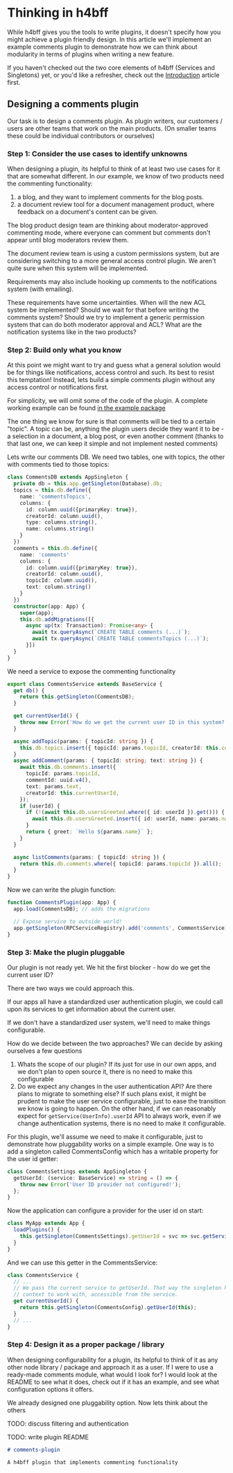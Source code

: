 # Thinking in h4bff

While h4bff gives you the tools to write plugins, it doesn't specify how you might achieve a plugin
friendly design. In this article we'll implement an example comments plugin to demonstrate how we
can think about modularity in terms of plugins when writing a new feature.

If you haven't checked out the two core elements of h4bff (Services and Singletons) yet, or you'd
like a refresher, check out the [Introduction](Introduction.md) article first.

## Designing a comments plugin

Our task is to design a comments plugin. As plugin writers, our customers / users are other teams
that work on the main products. (On smaller teams these could be individual contributors or ourselves)

### Step 1: Consider the use cases to identify unknowns

When designing a plugin, its helpful to think of at least two use cases for it that are somewhat
different. In our example, we know of two products need the commenting functionality:

1. a blog, and they want to implement comments for the blog posts.
2. a document review tool for a document management product, where feedback on a document's content
   can be given.

The blog product design team are thinking about moderator-approved commenting mode, where everyone
can comment but comments don't appear until blog moderators review them.

The document review team is using a custom permissions system, but are considering switching to a
more general access control plugin. We aren't quite sure when this system will be implemented.

Requirements may also include hooking up comments to the notifications system (with emailing).

These requirements have some uncertainties. When will the new ACL system be implemented? Should we
wait for that before writing the comments system? Should we try to implement a generic permission
system that can do both moderator approval and ACL? What are the notification systems like in the
two products?

### Step 2: Build only what you know

At this point we might want to try and guess what a general solution would be for things like
notifications, access control and such. Its best to resist this temptation! Instead, lets build a
simple comments plugin without any access control or notifications first.

For simplicity, we will omit some of the code of the plugin. A complete working example can be found
[in the example package][example-pkg]

The one thing we know for sure is that comments will be tied to a certain "topic". A topic can be,
anything the plugin users decide they want it to be - a selection in a document, a blog post, or
even another comment (thanks to that last one, we can keep it simple and not implement nested
comments)

Lets write our comments DB. We need two tables, one with topics, the other with comments tied to
those topics:

```typescript
class CommentsDB extends AppSingleton {
  private db = this.app.getSingleton(Database).db;
  topics = this.db.define({
    name: 'commentsTopics',
    columns: {
      id: column.uuid({primaryKey: true}),
      creatorId: column.uuid(),
      type: columns.string(),
      name: columns.string()
    }
  })
  comments = this.db.define({
    name: 'comments'
    columns: {
      id: column.uuid({primaryKey: true}),
      creatorId: column.uuid(),
      topicId: column.uuid(),
      text: column.string()
    }
  })
  constructor(app: App) {
    super(app);
    this.db.addMigrations([{
      async up(tx: Transaction): Promise<any> {
        await tx.queryAsync(`CREATE TABLE comments (...)`);
        await tx.queryAsync(`CREATE TABLE commentsTopics (...)`);
      }])
  }
}
```

We need a service to expose the commenting functionality

```typescript
export class CommentsService extends BaseService {
  get db() {
    return this.getSingleton(CommentsDB);
  }

  get currentUserId() {
    throw new Error('How do we get the current user ID in this system?');
  }

  async addTopic(params: { topicId: string }) {
    this.db.topics.insert({ topicId: params.topicId, creatorId: this.currentUserId });
  }
  async addComment(params: { topicId: string; text: string }) {
    await this.db.comments.insert({
      topicId: params.topicId,
      commentId: uuid.v4(),
      text: params.text,
      creatorId: this.currentUserId,
    });
    if (userId) {
      if (!(await this.db.usersGreeted.where({ id: userId }).get())) {
        await this.db.usersGreeted.insert({ id: userId, name: params.name }).exec();
      }
      return { greet: `Hello ${params.name}` };
    }
  }

  async listComments(params: { topicId: string }) {
    return this.db.comments.where({ topicId: params.topicId }).all();
  }
}
```

Now we can write the plugin function:

```typescript
function CommentsPlugin(app: App) {
  app.load(CommentsDB); // adds the migrations

  // Expose service to outside world!
  app.getSingleton(RPCServiceRegistry).add('comments', CommentsService);
}
```

### Step 3: Make the plugin pluggable

Our plugin is not ready yet. We hit the first blocker - how do we get the current user ID?

There are two ways we could approach this.

If our apps all have a standardized user authentication plugin, we could call upon its services to
get information about the current user.

If we don't have a standardized user system, we'll need to make things configurable.

How do we decide between the two approaches? We can decide by asking ourselves a few questions

1. Whats the scope of our plugin? If its just for use in our own apps, and we don't plan to open
   source it, there is no need to make this configurable
2. Do we expect any changes in the user authentication API? Are there plans to migrate to something
   else? If such plans exist, it might be prudent to make the user service configurable, just to
   ease the transition we know is going to happen. On the other hand, if we can reasonably expect
   for `getService(UserInfo).userId` API to always work, even if we change authentication systems,
   there is no need to make it configurable.

For this plugin, we'll assume we need to make it configurable, just to demonstrate how pluggability
works on a simple example. One way is to add a singleton called CommentsConfig which has a writable
property for the user id getter:

```typescript
class CommentsSettings extends AppSingleton {
  getUserId: (service: BaseService) => string = () => {
    throw new Error('User ID provider not configured!');
  };
}
```

Now the application can configure a provider for the user id on start:

```typescript
class MyApp extends App {
  loadPlugins() {
    this.getSingleton(CommentsSettings).getUserId = svc => svc.getService(UserInfo).user.id;
  }
}
```

And we can use this getter in the CommentsService:

```typescript
class CommentsService {
  // ...
  // We pass the current service to getUserId. That way the singleton has the same request
  // context to work with, accessible from the service.
  get currentUserId() {
    return this.getSingleton(CommentsConfig).getUserId(this);
  }
  // ...
}
```

### Step 4: Design it as a proper package / library

When designing configurability for a plugin, its helpful to think of it as any other node library /
package and approach it as a user. If I were to use a ready-made comments module, what would I look
for? I would look at the README to see what it does, check out if it has an example, and see what
configuration options it offers.

We already designed one pluggability option. Now lets think about the others

TODO: discuss filtering and authentication

TODO: write plugin README

```markdown
# comments-plugin

A h4bff plugin that implements commenting functionality
```

[example-pkg]: https://github.com/hfour/h4bff/tree/master/packages/example
